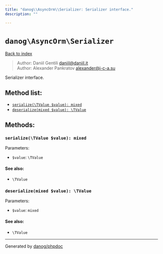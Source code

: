 ```yaml
---
title: "danog\\AsyncOrm\\Serializer: Serializer interface."
description: ""

---
```

# `danog\AsyncOrm\Serializer`
[Back to index](../../index.md)

> Author: Daniil Gentili <daniil@daniil.it>  
> Author: Alexander Pankratov <alexander@i-c-a.su>  
  

Serializer interface.  




## Method list:
* [`serialize(\TValue $value): mixed`](#serialize-tvalue-value-mixed)
* [`deserialize(mixed $value): \TValue`](#deserialize-mixed-value-tvalue)

## Methods:
### `serialize(\TValue $value): mixed`




Parameters:

* `$value`: `\TValue`   


#### See also: 
* `\TValue`




### `deserialize(mixed $value): \TValue`




Parameters:

* `$value`: `mixed`   


#### See also: 
* `\TValue`




---
Generated by [danog/phpdoc](https://phpdoc.daniil.it)
